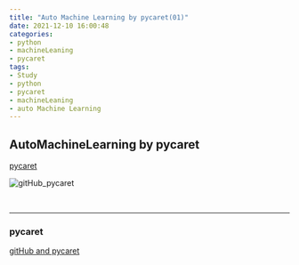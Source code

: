 ```yaml
---
title: "Auto Machine Learning by pycaret(01)"
date: 2021-12-10 16:00:48
categories:
- python
- machineLeaning
- pycaret
tags:
- Study
- python
- pycaret
- machineLeaning
- auto Machine Learning
---
```


## AutoMachineLearning by pycaret
 
[pycaret](https://pycaret.org/)

![gitHub_pycaret](/../../imeges/python/gitHub_pycaret.png)

<br>
<hr>

### pycaret

[gitHub and pycaret](https://towardsdatascience.com/github-is-the-best-automl-you-will-ever-need-5331f671f105)


